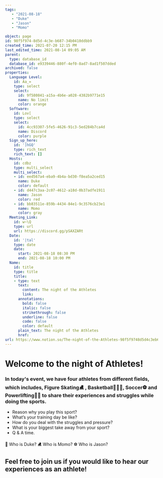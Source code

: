 ```yaml
---
tags: 
   - "2021-08-18"
   - "Duke"
   - "Jason"
   - "Momo"

object: page
id: 98f5f974-8d5d-4c3e-b687-34b0410ddbb9
created_time: 2021-07-20 12:15 PM
last_edited_time: 2021-08-14 09:05 AM
parent:
  type: database_id
  database_id: e9339446-880f-4ef0-8ad7-8ad1f507dded
archived: false
properties:
  Language Level:
    id: Aa_=
    type: select
    select:
      id: 9f580841-a15a-4b6e-a028-4382b9771e15
      name: No limit
      color: orange
  Software:
    id: Lov[
    type: select
    select:
      id: 4cc93307-5fe5-4626-91c3-5ed284b7ca4d
      name: Discord
      color: purple
  Sign_up_here:
    id: ']hGQ'
    type: rich_text
    rich_text: []
  Hosts:
    id: cdbz
    type: multi_select
    multi_select:
    - id: eed567a4-eba9-4b4a-bd30-f8ea5a2ced15
      name: Duke
      color: default
    - id: d447c3aa-2c07-4612-a18d-0b37adfe1911
      name: Jason
      color: red
    - id: bb83511e-859b-4434-84e1-9c3576cb23e1
      name: Momo
      color: gray
  Meeting_Link:
    id: w~\Q
    type: url
    url: https://discord.gg/pSAXZARt
  Date:
    id: '|tal'
    type: date
    date:
      start: 2021-08-18 08:30 PM
      end: 2021-08-18 10:00 PM
  Name:
    id: title
    type: title
    title:
    - type: text
      text:
        content: The night of the Athletes
        link: 
      annotations:
        bold: false
        italic: false
        strikethrough: false
        underline: false
        code: false
        color: default
      plain_text: The night of the Athletes
      href: 
url: https://www.notion.so/The-night-of-the-Athletes-98f5f9748d5d4c3eb68734b0410ddbb9
---
```

#                     Welcome to the night of Athletes!



### In today's event, we have four athletes from different fields, which includes, Figure Skating⛸️ , Basketball⛹🏻‍♀️, Soccer⚽ and Powerlifting🏋🏽 to share their experiences and struggles while doing the sports. 
 
   - Reason why you play this sport?
   - What’s your training day be like?
   - How do you deal with the struggles and pressure?
   - What is your biggest take away from your sport?
   - Q & A time. 

👑 Who is Duke?
⛸️ Who is Momo?
⚽ Who is Jason?


## Feel free to join us if you would like to hear our experiences as an athlete!



